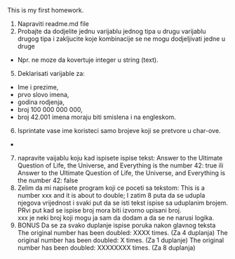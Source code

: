 This is my first homework.

1. Napraviti readme.md file
2. Probajte da dodjelite jednu varijablu jednog tipa
   u drugu varijablu drugog tipa i zakljucite koje kombinacije
   se ne mogu dodjeljivati jedne u druge

- Npr. ne moze da kovertuje integer u string (text).

5. Deklarisati varijable za:

- Ime i prezime,
- prvo slovo imena,
- godina rodjenja,
- broj 100 000 000 000,
- broj 42.001
  imena moraju biti smislena i na engleskom.

6. Isprintate vase ime koristeci samo brojeve
   koji se pretvore u char-ove.
- 
7. napravite vaijablu koju kad ispisete ispise tekst:
   Answer to the Ultimate Question of Life, the Universe,
   and Everything is the number 42: true
   ili
   Answer to the Ultimate Question of Life, the Universe,
   and Everything is the number 42: false
8. Zelim da mi napisete program koji ce poceti sa tekstom:
   This is a number xxx and it is about to double;
   I zatim 8 puta da se udupla njegova vrijednost i svaki put
   da se isti tekst ispise
   sa uduplanim brojem. PRvi put kad se ispise broj mora biti
   izvorno upisani broj.   
   xxx je neki broj koji mogu ja sam da dodam a da se ne narusi logika.
9. BONUS
   Da se za svako duplanje ispise poruka nakon glavnog teksta
   The original number has been doubled: XXXX times. (Za 4 duplanja)
   The original number has been doubled: X times. (Za 1 duplanje)
   The original number has been doubled: XXXXXXXX times. (Za 8 duplanja)


